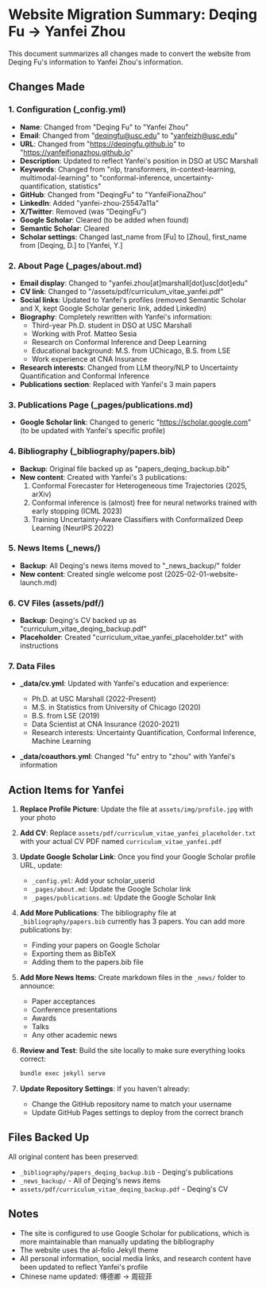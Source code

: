 # Website Migration Summary: Deqing Fu → Yanfei Zhou

This document summarizes all changes made to convert the website from Deqing Fu's information to Yanfei Zhou's information.

## Changes Made

### 1. Configuration (_config.yml)
- **Name**: Changed from "Deqing Fu" to "Yanfei Zhou"
- **Email**: Changed from "deqingfu@usc.edu" to "yanfeizh@usc.edu"
- **URL**: Changed from "https://deqingfu.github.io" to "https://yanfeifionazhou.github.io"
- **Description**: Updated to reflect Yanfei's position in DSO at USC Marshall
- **Keywords**: Changed from "nlp, transformers, in-context-learning, multimodal-learning" to "conformal-inference, uncertainty-quantification, statistics"
- **GitHub**: Changed from "DeqingFu" to "YanfeiFionaZhou"
- **LinkedIn**: Added "yanfei-zhou-25547a11a"
- **X/Twitter**: Removed (was "DeqingFu")
- **Google Scholar**: Cleared (to be added when found)
- **Semantic Scholar**: Cleared
- **Scholar settings**: Changed last_name from [Fu] to [Zhou], first_name from [Deqing, D.] to [Yanfei, Y.]

### 2. About Page (_pages/about.md)
- **Email display**: Changed to "yanfei.zhou[at]marshall[dot]usc[dot]edu"
- **CV link**: Changed to "/assets/pdf/curriculum_vitae_yanfei.pdf"
- **Social links**: Updated to Yanfei's profiles (removed Semantic Scholar and X, kept Google Scholar generic link, added LinkedIn)
- **Biography**: Completely rewritten with Yanfei's information:
  - Third-year Ph.D. student in DSO at USC Marshall
  - Working with Prof. Matteo Sesia
  - Research on Conformal Inference and Deep Learning
  - Educational background: M.S. from UChicago, B.S. from LSE
  - Work experience at CNA Insurance
- **Research interests**: Changed from LLM theory/NLP to Uncertainty Quantification and Conformal Inference
- **Publications section**: Replaced with Yanfei's 3 main papers

### 3. Publications Page (_pages/publications.md)
- **Google Scholar link**: Changed to generic "https://scholar.google.com" (to be updated with Yanfei's specific profile)

### 4. Bibliography (_bibliography/papers.bib)
- **Backup**: Original file backed up as "papers_deqing_backup.bib"
- **New content**: Created with Yanfei's 3 publications:
  1. Conformal Forecaster for Heterogeneous time Trajectories (2025, arXiv)
  2. Conformal inference is (almost) free for neural networks trained with early stopping (ICML 2023)
  3. Training Uncertainty-Aware Classifiers with Conformalized Deep Learning (NeurIPS 2022)

### 5. News Items (_news/)
- **Backup**: All Deqing's news items moved to "_news_backup/" folder
- **New content**: Created single welcome post (2025-02-01-website-launch.md)

### 6. CV Files (assets/pdf/)
- **Backup**: Deqing's CV backed up as "curriculum_vitae_deqing_backup.pdf"
- **Placeholder**: Created "curriculum_vitae_yanfei_placeholder.txt" with instructions

### 7. Data Files
- **_data/cv.yml**: Updated with Yanfei's education and experience:
  - Ph.D. at USC Marshall (2022-Present)
  - M.S. in Statistics from University of Chicago (2020)
  - B.S. from LSE (2019)
  - Data Scientist at CNA Insurance (2020-2021)
  - Research interests: Uncertainty Quantification, Conformal Inference, Machine Learning
  
- **_data/coauthors.yml**: Changed "fu" entry to "zhou" with Yanfei's information

## Action Items for Yanfei

1. **Replace Profile Picture**: Update the file at `assets/img/profile.jpg` with your photo

2. **Add CV**: Replace `assets/pdf/curriculum_vitae_yanfei_placeholder.txt` with your actual CV PDF named `curriculum_vitae_yanfei.pdf`

3. **Update Google Scholar Link**: Once you find your Google Scholar profile URL, update:
   - `_config.yml`: Add your scholar_userid
   - `_pages/about.md`: Update the Google Scholar link
   - `_pages/publications.md`: Update the Google Scholar link

4. **Add More Publications**: The bibliography file at `_bibliography/papers.bib` currently has 3 papers. You can add more publications by:
   - Finding your papers on Google Scholar
   - Exporting them as BibTeX
   - Adding them to the papers.bib file

5. **Add More News Items**: Create markdown files in the `_news/` folder to announce:
   - Paper acceptances
   - Conference presentations
   - Awards
   - Talks
   - Any other academic news

6. **Review and Test**: Build the site locally to make sure everything looks correct:
   ```bash
   bundle exec jekyll serve
   ```

7. **Update Repository Settings**: If you haven't already:
   - Change the GitHub repository name to match your username
   - Update GitHub Pages settings to deploy from the correct branch

## Files Backed Up

All original content has been preserved:
- `_bibliography/papers_deqing_backup.bib` - Deqing's publications
- `_news_backup/` - All of Deqing's news items
- `assets/pdf/curriculum_vitae_deqing_backup.pdf` - Deqing's CV

## Notes

- The site is configured to use Google Scholar for publications, which is more maintainable than manually updating the bibliography
- The website uses the al-folio Jekyll theme
- All personal information, social media links, and research content have been updated to reflect Yanfei's profile
- Chinese name updated: 傅德卿 → 周砚菲
